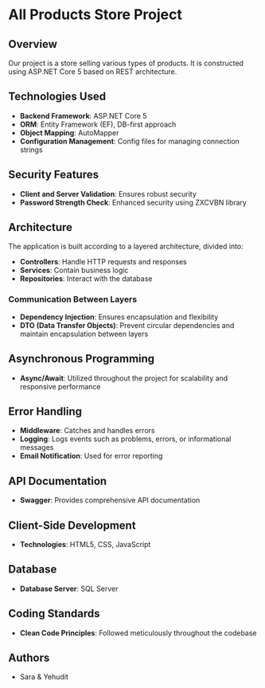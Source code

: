 # All Products Store Project

## Overview
Our project is a store selling various types of products. It is constructed using ASP.NET Core 5 based on REST architecture.

## Technologies Used
- **Backend Framework**: ASP.NET Core 5
- **ORM**: Entity Framework (EF), DB-first approach
- **Object Mapping**: AutoMapper
- **Configuration Management**: Config files for managing connection strings

## Security Features
- **Client and Server Validation**: Ensures robust security
- **Password Strength Check**: Enhanced security using ZXCVBN library

## Architecture
The application is built according to a layered architecture, divided into:
- **Controllers**: Handle HTTP requests and responses
- **Services**: Contain business logic
- **Repositories**: Interact with the database

### Communication Between Layers
- **Dependency Injection**: Ensures encapsulation and flexibility
- **DTO (Data Transfer Objects)**: Prevent circular dependencies and maintain encapsulation between layers

## Asynchronous Programming
- **Async/Await**: Utilized throughout the project for scalability and responsive performance

## Error Handling
- **Middleware**: Catches and handles errors
- **Logging**: Logs events such as problems, errors, or informational messages
- **Email Notification**: Used for error reporting

## API Documentation
- **Swagger**: Provides comprehensive API documentation

## Client-Side Development
- **Technologies**: HTML5, CSS, JavaScript

## Database
- **Database Server**: SQL Server

## Coding Standards
- **Clean Code Principles**: Followed meticulously throughout the codebase

## Authors
- Sara & Yehudit
